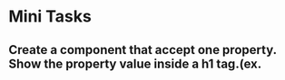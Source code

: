 # Mini Tasks

## Create a component that accept one property. Show the property value inside a h1 tag.(ex. <Title value="In-class exercise" />)

## Display current time that will be up to date every seconds

## Create an input and check if the value is in lowercase

## Create an input and check if the value is in uppercase

## Create an input and check if the value is numeric value

## Create a form with firstname and lastname, and show the form value

## Fill a list with data from Dogs API

